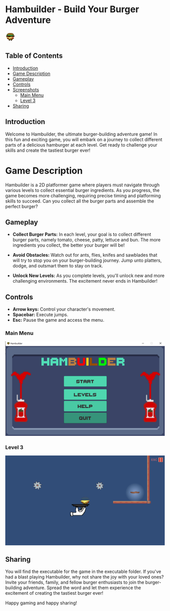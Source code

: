 # Hambuilder - Build Your Burger Adventure

![Hambuilder Logo](./readmeImages/hamBasic.png)

## Table of Contents
- [Introduction](#introduction)
- [Game Description](#game-description)
- [Gameplay](#gameplay)
- [Controls](#controls)
- [Screenshots](#screenshots)
  - [Main Menu](#main-menu)
  - [Level 3](#level-3)
- [Sharing](#sharing)

## Introduction

Welcome to Hambuilder, the ultimate burger-building adventure game! In this fun and exciting game, you will embark on a journey to collect different parts of a delicious hamburger at each level. Get ready to challenge your skills and create the tastiest burger ever!


# Game Description

Hambuilder is a 2D platformer game where players must navigate through various levels to collect essential burger ingredients. As you progress, the game becomes more challenging, requiring precise timing and platforming skills to succeed. Can you collect all the burger parts and assemble the perfect burger?

## Gameplay

- **Collect Burger Parts:** In each level, your goal is to collect different burger parts, namely tomato, cheese, patty, lettuce and bun. The more ingredients you collect, the better your burger will be!

- **Avoid Obstacles:** Watch out for ants, flies, knifes and sawblades that will try to stop you on your burger-building journey. Jump unto platters, dodge, and outsmart them to stay on track.

- **Unlock New Levels:** As you complete levels, you'll unlock new and more challenging environments. The excitement never ends in Hambuilder!

## Controls

- **Arrow keys:** Control your character's movement.
- **Spacebar:** Execute jumps.
- **Esc:** Pause the game and access the menu.

### Main Menu

![Main Menu](./readmeImages/menu.png)

### Level 3

![Level 3](./readmeImages/level_3.png)

## Sharing

You will find the executable for the game in the executable folder. If you've had a blast playing Hambuilder, why not share the joy with your loved ones? Invite your friends, family, and fellow burger enthusiasts to join the burger-building adventure. Spread the word and let them experience the excitement of creating the tastiest burger ever!

Happy gaming and happy sharing!
